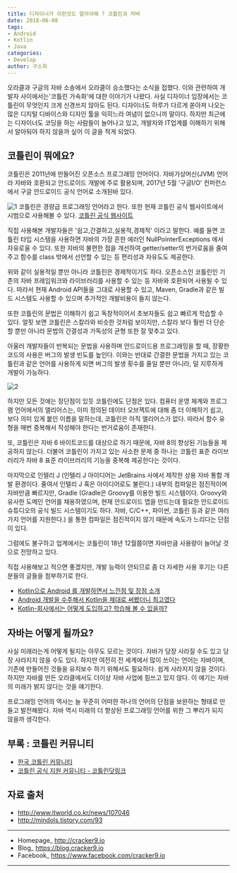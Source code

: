 ```yaml
---
title: 디자이너가 이런것도 알아야해 ? 코틀린과 자바
date: 2018-06-08
tags:
- Android
- Kotlin
- Java
categories:
- Develop
author: 구소희
---
```


오라클과 구글의 자바 소송에서 오라클이 승소했다는 소식을 접했다.
이와 관련하여 개발자 사이에서는'코틀린 가속화'에 대한 이야기가 나왔다.
사실 디자이너 입장에서는 코틀린이 무엇인지 크게 신경쓰지 않아도 된다.
디자이너도 하루가 다르게 쏟아져 나오는 많은 디지털 디바이스와 디자인 툴을 익히느라 여념이 없으니까 말이다.
하지만 최근에는 디자이너도 코딩을 하는 사람들이 늘어나고 있고, 개발자와 IT업계를 이해하기 위해서 알아둬야 하지 않을까 싶어 이 글을 적게 되었다.

## 코틀린이 뭐에요?
코틀린은 2011년에 만들어진 오픈소스 프로그래밍 언어이다.
자바가상머신(JVM) 언어라 자바와 호환되고 안드로이드 개발에 주로 활용되며,
2017년 5월 '구글I/O' 컨퍼런스에서 구글 안드로이드 공식 언어로 소개된바 있다.

![1](https://i0.wp.com/blog.inflearn.com/wp-content/uploads/2017/07/kotlin.png?fit=768%2C500)
코틀린은 경량급 프로그래밍 언어라고 한다.
또한 현재 코틀린 공식 웹사이트에서 시범으로 사용해볼 수 있다.
[코틀린 공식 웹사이트](https://try.kotlinlang.org/)


직접 사용해본 개발자들은 '쉽고,간결하고,실용적,경제적' 이라고 말한다.
예를 들면 코틀린 타입 시스템을 사용하면 자바의 가장 흔한 에러인 NullPointerExceptions 에서 자유로울 수 있다.
또한 자바의 불편한 점을 개선하여 getter/setter의 번거로움을 줄여주고 함수를 class 밖에서 선언할 수 있는 등 편리성과 자유도도 제공한다.

위와 같이 실용적일 뿐만 아니라 코틀린은 경제적이기도 하다.
오픈소스인 코틀린인 기존의 자바 프레임워크와 라이브러리를 사용할 수 있는 등 자바와
호환되어 사용될 수 있다. 따라서 현재 Android API들을 그대로 사용할 수 있고, Maven, Gradle과 같은 빌드 시스템도 사용할 수 있으며 추가적인 개발비용이 들지 않는다.

또한 코틀린의 문법은 이해하기 쉽고 독창적이어서 초보자들도 쉽고 빠르게 학습할 수 있다.
얼핏 보면 코틀린은 스칼라와 비슷한 것처럼 보이지만, 스칼라 보다 훨씬 더 단순할 뿐만 아니라 문법의 간결성과 가독성의 균형 또한 잘 맞추고 있다.

아울러 개발자들이 반복되는 문법을 사용하며 안드로이드용 프로그래밍을 할 때, 장황한 코드의 사용은 버그의 발생 빈도를 높인다. 이와는 반대로 간결한 문법을 가지고 있는 코틀린과 같은 언어를 사용하게 되면 버그의 발생 횟수를 줄일 뿐만 아니라, 덜 지루하게 개발이 가능하다.

![2](http://files.idg.co.kr/itworld/image/2016/10/convert-java-to-kotlin-100740033-large.jpg)

하지만 모든 것에는 장단점이 있듯 코틀린에도 단점은 있다.
컴퓨터 운영 체계와 프로그램 언어에서의 앨리어스는, 이미 정의된 데이터 오브젝트에 대해 좀 더 이해하기 쉽고, 보다 의미 있게 붙인 이름을 말하는데, 코틀린은 아직 앨리어스가 없다. 따라서 함수 유형을 매번 중복해서 작성해야 한다는 번거로움이 존재한다.

또, 코틀린은 자바 6 바이트코드를 대상으로 하기 때문에, 자바 8의 향상된 기능들을 제공하지 않는다. 더불어 코틀린이 가지고 있는 사소한 문제 중 하나는 코틀린 표준 라이브러리가 자바 8 표준 라이브러리의 기능을 중복해 제공한다는 것이다.

마지막으로 인텔리 J (인텔리 J 아이디어는 JetBrains 사에서 제작한 상용 자바 통합 개발 환경이다. 줄여서 인텔리 J 혹은 아이디어로도 불린다.) 내부의 컴파일은 점진적이며 자바만큼 빠르지만, Gradle (Gradle은 Groovy를 이용한 빌드 시스템이다. Groovy와 유사한 도메인 언어를 채용하였으며, 현재 안드로이드 앱을 만드는데 필요한 안드로이드 슈튜디오의 공식 빌드 시스템이기도 하다. 자바, C/C++, 파이썬, 코틀린 등과 같은 여러가지 언어를 지원한다.) 을 통한 컴파일은 점진적이지 않기 때문에 속도가 느리다는 단점이 있다.

그럼에도 불구하고 업계에서는 코틀린이 18년 12월쯤이면 자바만큼 사용량이 늘어날 것으로 전망하고 있다.

직접 사용해보고 적으면 좋겠지만, 개발 능력이 안되므로 좀 더 자세한 사용 후기는 다른 분들의 글들을 첨부하기로 한다.
* [Kotlin으로 Android 를 개발하면서 느낀점 및 장점 소개](https://medium.com/@lazysoul/android-kotlin%EC%9C%BC%EB%A1%9C-%EA%B0%9C%EB%B0%9C%ED%95%98%EB%A9%B4%EC%84%9C-%EB%8A%90%EB%82%80%EC%A0%90-7756c46a2b1e/)
* [Android 개발을 수주해서 Kotlin을 제대로 써봤더니 최고였다](https://gist.github.com/Hazealign/1bbc586ded1649a8f08f/)
* [Kotlin-회사에서는 어떻게 도입하고? 학습해 볼 수 있을까?](https://thdev.tech/kotlin/android/2018/01/02/Kotlin-Learning-and-Introduction.html)


## 자바는 어떻게 될까요?
사실 미래라는게 어떻게 될지는 아무도 모르는 것이다.
자바가 당장 사라질 수도 있고 당장 사라지지 않을 수도 있다.
하지만 여전히 전 세계에서 많이 쓰이는 언어는 자바이며, 기존에 만들어진 것들을 유지보수 하기 위해서도 필요하다. 쉽게 사라지지 않을 것이다.
하지만 자바를 만든 오라클에서도 더이상 자바 사업에 힘쓰고 있지 않다.
이 얘기는 자바의 미래가 밝지 않다는 것을 얘기한다.

프로그래밍 언어의 역사는 늘 꾸준히 어떠한 하나의 언어의 단점을 보완하는 형태로 만들고 발전해왔다. 자바 역시 미래의 더 향상된 프로그래밍 언어를 위한 그 뿌리가 되지 않을까 생각한다.

## 부록 : 코틀린 커뮤니티
* [한국 코틀린 커뮤니티](http://kotlin.kr/)
* [코틀린 공식 지원 커뮤니티 - 코틀린닷링크](https://kotlin.link/)

## 자료 출처
* http://www.itworld.co.kr/news/107046
* http://mindols.tistory.com/93

_____

* Homepage_ http://cracker9.io
* Blog_ https://blog.cracker9.io
* Facebook_ https://www.facebook.com/cracker9.io

_____
